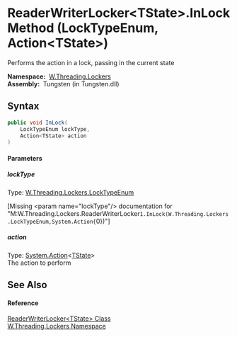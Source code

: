 ReaderWriterLocker&lt;TState>.InLock Method (LockTypeEnum, Action&lt;TState>)
=============================================================================
   Performs the action in a lock, passing in the current state

  **Namespace:**  [W.Threading.Lockers][1]  
  **Assembly:**  Tungsten (in Tungsten.dll)

Syntax
------

```csharp
public void InLock(
	LockTypeEnum lockType,
	Action<TState> action
)
```

#### Parameters

##### *lockType*
Type: [W.Threading.Lockers.LockTypeEnum][2]  

[Missing &lt;param name="lockType"/> documentation for "M:W.Threading.Lockers.ReaderWriterLocker`1.InLock(W.Threading.Lockers.LockTypeEnum,System.Action{`0})"]


##### *action*
Type: [System.Action][3]&lt;[TState][4]>  
The action to perform


See Also
--------

#### Reference
[ReaderWriterLocker&lt;TState> Class][4]  
[W.Threading.Lockers Namespace][1]  

[1]: ../README.md
[2]: ../LockTypeEnum/README.md
[3]: http://msdn.microsoft.com/en-us/library/018hxwa8
[4]: README.md